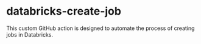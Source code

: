 # databricks-create-job
This custom GitHub action is designed to automate the process of creating jobs in Databricks. 
